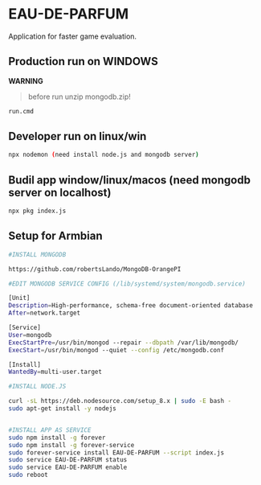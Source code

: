 # EAU-DE-PARFUM
Application for faster game evaluation.

## Production run on WINDOWS

**WARNING**
> before run unzip mongodb.zip!
```bash
run.cmd
```
## Developer run on linux/win
```bash
npx nodemon (need install node.js and mongodb server)
```
## Budil app window/linux/macos (need mongodb server on localhost)
```bash
npx pkg index.js
```
## Setup for Armbian 
```bash
#INSTALL MONGODB 

https://github.com/robertsLando/MongoDB-OrangePI

#EDIT MONGODB SERVICE CONFIG (/lib/systemd/system/mongodb.service)

[Unit]
Description=High-performance, schema-free document-oriented database
After=network.target

[Service]
User=mongodb
ExecStartPre=/usr/bin/mongod --repair --dbpath /var/lib/mongodb/
ExecStart=/usr/bin/mongod --quiet --config /etc/mongodb.conf

[Install]
WantedBy=multi-user.target

#INSTALL NODE.JS

curl -sL https://deb.nodesource.com/setup_8.x | sudo -E bash -
sudo apt-get install -y nodejs


#INSTALL APP AS SERVICE 
sudo npm install -g forever
sudo npm install -g forever-service
sudo forever-service install EAU-DE-PARFUM --script index.js
sudo service EAU-DE-PARFUM status
sudo service EAU-DE-PARFUM enable
sudo reboot
```

